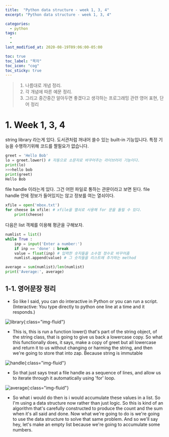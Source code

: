 ```yaml
---
title:  "Python data structure - week 1, 3, 4"
excerpt: "Python data structure - week 1, 3, 4"

categories:
  - python
tags:
  -
  - 
last_modified_at: 2020-08-19T09:06:00-05:00

toc: true
toc_label: "목차"
toc_icon: "cog"
toc_sticky: true
---
```


> 1. 나름대로 개념 정리.  
> 2. 각 개념에 따른 예문 정리.  
> 3. 그리고 중간중간 알아두면 좋겠다고 생각하는 프로그래밍 관련 영어 표현, 단어 정리


# 1. Week 1, 3, 4

string library 라는게 있다. 도서관처럼 꺼내어 쓸수 있는 built-in 기능입니다. 특정 기능을 수행하기위해 코드를 짤필요가 없습니다. 


```python
greet = 'Hello Bob'
lo = greet.lower() # 자동으로 소문자로 바꾸어주는 라이브러리 기능이다.
print(lo)
>>>hello bob 
print(greet)
Hello Bob
```

file handle 이라는게 있다. 그건 어떤 파일로 통하는 관문이라고 보면 된다. file handle 안에 정보가 들어있지는 않고 정보를 여는 열쇠이다. 

```python
xfile = open('mbox.txt')
for cheese in xfile: # xfile을 열쇠로 사용해 for 문을 돌릴 수 있다.
    print(cheese)
```

다음은 list 객체를 이용해 평균을 구해보자. 

```python
numlist = list()
while True :
    inp = input('Enter a number:')
    if inp == 'done' : break
    value = float(inp) # 입력한 숫자들을 소수점 정수로 바꾸어줌
    numlist.append(value) # 그 숫자들을 리스트에 추가하는 method

average = sum(numlist)/len(numlist)
print('Average:', average)
```

## 1-1. 영어문장 정리

- So like I said, you can do interactive in Python or you can run a script.(Interactive: You type directly to python one line at a time and it responds.)  


![library](https://yeonghunko.github.io/assets/img/coursera-python/library.png){:class="img-fluid"}

- This is, this is run a function lower() that's part of the string object, of the string class, that is going to give us back a lowercase copy. So what this functionally does, it says, make a copy of greet but all lowercase and return it to us without changing or harming the string, and then we're going to store that into zap. Because string is immutable 


![handle](https://yeonghunko.github.io/assets/img/coursera-python/handle.png){:class="img-fluid"}

- So that just says treat a file handle as a sequence of lines, and allow us to iterate through it automatically using 'for' loop. 

![average](https://yeonghunko.github.io/assets/img/coursera-python/average.png){:class="img-fluid"}

- So what i would do then is i would accumulate these values in a list. So I'm using a data structure now rather than just logic. So this is kind of an algorithm that's carefully constructed to produce the count and the sum when it's all said and done.  Now what we're going to do is we're going to use the data structure to solve that same problem. And so we'll say hey, let's make an empty list because we're going to accumulate some numbers.

